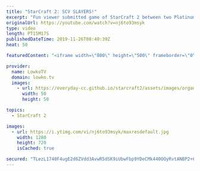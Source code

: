 ```yaml
---
title: "StarCraft 2: SCV SLAYERS!"
excerpt: "Fun viewer submitted game of StarCraft 2 between two Platinum League Terran players. In this Terran versus Terran  both players manage to get a lot of SCV kills in the first minutes of the game.  Get more videos & support my work: http://www.patreon.com/lowkotv  My second channel: http://lowko.tv/morelowko"
originalUrl: https://youtube.com/watch?v=nj6to93msyk
type: video
length: PT15M17S
publishedDateTime: 2019-11-26T08:40:39Z
heat: 50

featuredContent: "<iframe width=\"800\" height=\"500\" frameborder=\"0\" src=\"https://www.youtube.com/embed/nj6to93msyk\" allow=\"accelerometer; autoplay; encrypted-media; gyroscope; picture-in-picture\" allowfullscreen></iframe>"

provider:
  name: LowkoTV
  domain: lowko.tv
  images:
    - url: https://everyday-cc.github.io/starcraft2/assets/images/organizations/lowko.tv-50x50.jpg
      width: 50
      height: 50

topics:
  - StarCraft 2

images:
  - url: https://i.ytimg.com/vi/nj6to93msyk/maxresdefault.jpg
    width: 1280
    height: 720
    isCached: true

secured: "TLezL1740F4ugE2d6ZVdd3AvwR5dSK9iUbwFbp9YDeCMk440OOyRvtANBP2+6+2PoG+q+tQNus3IToXtVo9AwluBMeBBRn93NkXkQKtO4kbRUEuiZxMOBsIXZ2Lhoj39wozSMtomlErMOpvJGvbIGx1OtoFrLpzKa613AQP8IqNVCi+jJZCP+jvxw+CJaboySCnHABGzx3PAlzoJRtxKtKerrwXYRH6gHzLgFUsulCmOLg0O6gWn/tFINaHssKLN7RvjuaR80vFhOY8umaajYt682t1pJbVUfqJU5wqZcgcFnYr4PAoNo0tb5eYfRV7R4XH10s7oMX4xsAqgsc0DU4BPFZuXUL1ZZVqz+0kZI2FsObdmmukrWJUTAqQS6Os1BwyHHmX3JQXHrZipA/gVURtcFLkeju7PYlOFei8ZiHk=;Q+YAAQHX7wo81jLM1os+LA=="
---
```


